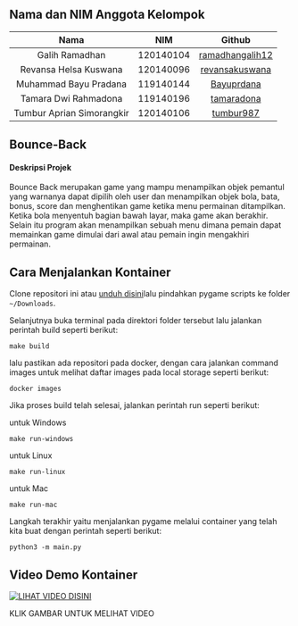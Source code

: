 ## Nama dan NIM Anggota Kelompok
| Nama | NIM | Github |
| :---: | :---: | :---: |
| Galih Ramadhan             | 120140104 | [ramadhangalih12](https://github.com/ramadhangalih12)     |
| Revansa Helsa Kuswana      | 120140096 | [revansakuswana](https://github.com/revansakuswana)       |
| Muhammad Bayu Pradana      | 119140144 | [Bayuprdana](https://github.com/Bayuprdana)               |
| Tamara Dwi Rahmadona       | 119140196 | [tamaradona](https://github.com/tamaradona)               |
| Tumbur Aprian Simorangkir  | 120140106 | [tumbur987](https://github.com/tumbur987)                 |


## Bounce-Back
#### Deskripsi Projek
Bounce Back merupakan game yang mampu menampilkan objek pemantul yang warnanya dapat dipilih oleh user dan menampilkan objek bola, bata, bonus, score dan menghentikan game ketika menu permainan ditampilkan. Ketika bola menyentuh bagian bawah layar, maka game akan berakhir. Selain itu program akan menampilkan sebuah menu dimana pemain dapat memainkan game dimulai dari awal atau pemain ingin mengakhiri permainan.

## Cara Menjalankan Kontainer
Clone repositori ini atau [unduh disini](git@github.com:revansakuswana/Bounce-Back.git)lalu pindahkan pygame scripts ke folder `~/Downloads`.

Selanjutnya buka terminal pada direktori folder tersebut lalu jalankan perintah build seperti berikut:

    make build

lalu pastikan ada repositori pada docker, dengan cara jalankan command images untuk melihat daftar images pada local storage seperti berikut:

    docker images

Jika proses build telah selesai, jalankan perintah run seperti berikut:

untuk Windows

    make run-windows

untuk Linux

    make run-linux

untuk Mac

    make run-mac

Langkah terakhir yaitu menjalankan pygame melalui container yang telah kita buat dengan perintah seperti berikut:

    python3 -m main.py

## Video Demo Kontainer

[![LIHAT VIDEO DISINI](http://img.youtube.com/vi/SO_tl0iAmhU/0.jpg)](http://www.youtube.com/watch?v=SO_tl0iAmhU)

KLIK GAMBAR UNTUK MELIHAT VIDEO
